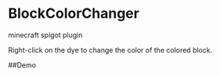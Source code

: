 # BlockColorChanger
minecraft spigot plugin

Right-click on the dye to change the color of the colored block.

##Demo
